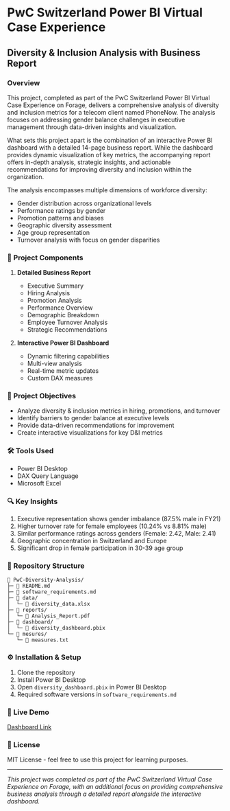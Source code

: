 # PwC Switzerland Power BI Virtual Case Experience
## Diversity & Inclusion Analysis with Business Report

### Overview
This project, completed as part of the PwC Switzerland Power BI Virtual Case Experience on Forage, delivers a comprehensive analysis of diversity and inclusion metrics for a telecom client named PhoneNow. The analysis focuses on addressing gender balance challenges in executive management through data-driven insights and visualization.

What sets this project apart is the combination of an interactive Power BI dashboard with a detailed 14-page business report. While the dashboard provides dynamic visualization of key metrics, the accompanying report offers in-depth analysis, strategic insights, and actionable recommendations for improving diversity and inclusion within the organization.

The analysis encompasses multiple dimensions of workforce diversity:
- Gender distribution across organizational levels
- Performance ratings by gender
- Promotion patterns and biases
- Geographic diversity assessment
- Age group representation
- Turnover analysis with focus on gender disparities

### 📑 Project Components
1. **Detailed Business Report**
   - Executive Summary
   - Hiring Analysis
   - Promotion Analysis
   - Performance Overview
   - Demographic Breakdown
   - Employee Turnover Analysis
   - Strategic Recommendations

2. **Interactive Power BI Dashboard**
   - Dynamic filtering capabilities
   - Multi-view analysis
   - Real-time metric updates
   - Custom DAX measures

### 🎯 Project Objectives
- Analyze diversity & inclusion metrics in hiring, promotions, and turnover
- Identify barriers to gender balance at executive levels
- Provide data-driven recommendations for improvement
- Create interactive visualizations for key D&I metrics

### 🛠️ Tools Used
- Power BI Desktop
- DAX Query Language
- Microsoft Excel

### 🔍 Key Insights
1. Executive representation shows gender imbalance (87.5% male in FY21)
2. Higher turnover rate for female employees (10.24% vs 8.81% male)
3. Similar performance ratings across genders (Female: 2.42, Male: 2.41)
4. Geographic concentration in Switzerland and Europe
5. Significant drop in female participation in 30-39 age group

### 📂 Repository Structure
```
📁 PwC-Diversity-Analysis/
├─ 📄 README.md
├─ 📄 software_requirements.md
├─ 📁 data/
│  └─ 📄 diversity_data.xlsx
├─ 📁 reports/
│  └─ 📄 Analysis_Report.pdf
├─ 📁 dashboard/
│  └─ 📄 diversity_dashboard.pbix
└─ 📁 mesures/
   └─ 📄 measures.txt
```

### ⚙️ Installation & Setup
1. Clone the repository
2. Install Power BI Desktop
3. Open `diversity_dashboard.pbix` in Power BI Desktop
4. Required software versions in `software_requirements.md`

### 🔗 Live Demo
[Dashboard Link](https://app.powerbi.com/view?r=eyJrIjoiOWRiYTNhYmUtZTJmMC00YjA0LTg5ZmMtMGY4MzcyZjY5YWJlIiwidCI6ImQ4ZDZlN2RjLTJiMTUtNDNjNS04MWZkLTJlZmMxNDVjOWQyYyJ9&pageName=bb731640b178e9c78271)

### 📝 License
MIT License - feel free to use this project for learning purposes.

---
*This project was completed as part of the PwC Switzerland Virtual Case Experience on Forage, with an additional focus on providing comprehensive business analysis through a detailed report alongside the interactive dashboard.*
